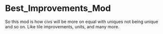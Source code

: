 # Best_Improvements_Mod
So this mod is how civs will be more on equal with uniques not being unique and so on. Like tile improvements, units, and many more.
